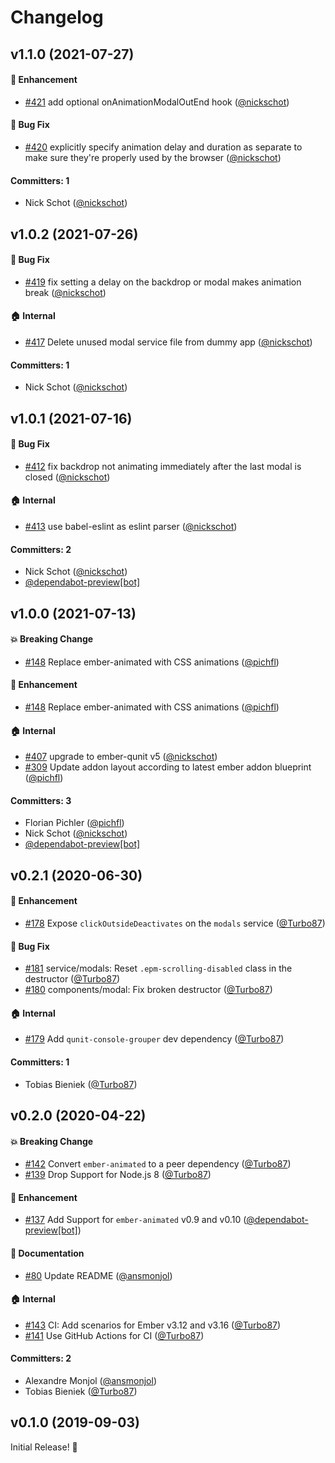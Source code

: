 # Changelog

## v1.1.0 (2021-07-27)

#### :rocket: Enhancement
* [#421](https://github.com/simplabs/ember-promise-modals/pull/421) add optional onAnimationModalOutEnd hook ([@nickschot](https://github.com/nickschot))

#### :bug: Bug Fix
* [#420](https://github.com/simplabs/ember-promise-modals/pull/420) explicitly specify animation delay and duration as separate to make sure they're properly used by the browser ([@nickschot](https://github.com/nickschot))

#### Committers: 1
- Nick Schot ([@nickschot](https://github.com/nickschot))


## v1.0.2 (2021-07-26)

#### :bug: Bug Fix
* [#419](https://github.com/simplabs/ember-promise-modals/pull/419) fix setting a delay on the backdrop or modal makes animation break ([@nickschot](https://github.com/nickschot))

#### :house: Internal
* [#417](https://github.com/simplabs/ember-promise-modals/pull/417) Delete unused modal service file from dummy app ([@nickschot](https://github.com/nickschot))

#### Committers: 1
- Nick Schot ([@nickschot](https://github.com/nickschot))


## v1.0.1 (2021-07-16)

#### :bug: Bug Fix
* [#412](https://github.com/simplabs/ember-promise-modals/pull/412) fix backdrop not animating immediately after the last modal is closed ([@nickschot](https://github.com/nickschot))

#### :house: Internal
* [#413](https://github.com/simplabs/ember-promise-modals/pull/413) use babel-eslint as eslint parser ([@nickschot](https://github.com/nickschot))

#### Committers: 2
- Nick Schot ([@nickschot](https://github.com/nickschot))
- [@dependabot-preview[bot]](https://github.com/apps/dependabot-preview)


## v1.0.0 (2021-07-13)

#### :boom: Breaking Change
* [#148](https://github.com/simplabs/ember-promise-modals/pull/148) Replace ember-animated with CSS animations ([@pichfl](https://github.com/pichfl))

#### :rocket: Enhancement
* [#148](https://github.com/simplabs/ember-promise-modals/pull/148) Replace ember-animated with CSS animations ([@pichfl](https://github.com/pichfl))

#### :house: Internal
* [#407](https://github.com/simplabs/ember-promise-modals/pull/407) upgrade to ember-qunit v5 ([@nickschot](https://github.com/nickschot))
* [#309](https://github.com/simplabs/ember-promise-modals/pull/309) Update addon layout according to latest ember addon blueprint ([@pichfl](https://github.com/pichfl))

#### Committers: 3
- Florian Pichler ([@pichfl](https://github.com/pichfl))
- Nick Schot ([@nickschot](https://github.com/nickschot))
- [@dependabot-preview[bot]](https://github.com/apps/dependabot-preview)


## v0.2.1 (2020-06-30)

#### :rocket: Enhancement
* [#178](https://github.com/simplabs/ember-promise-modals/pull/178) Expose `clickOutsideDeactivates` on the `modals` service ([@Turbo87](https://github.com/Turbo87))

#### :bug: Bug Fix
* [#181](https://github.com/simplabs/ember-promise-modals/pull/181) service/modals: Reset `.epm-scrolling-disabled` class in the destructor ([@Turbo87](https://github.com/Turbo87))
* [#180](https://github.com/simplabs/ember-promise-modals/pull/180) components/modal: Fix broken destructor ([@Turbo87](https://github.com/Turbo87))

#### :house: Internal
* [#179](https://github.com/simplabs/ember-promise-modals/pull/179) Add `qunit-console-grouper` dev dependency ([@Turbo87](https://github.com/Turbo87))

#### Committers: 1
- Tobias Bieniek ([@Turbo87](https://github.com/Turbo87))


## v0.2.0 (2020-04-22)

#### :boom: Breaking Change
* [#142](https://github.com/simplabs/ember-promise-modals/pull/142) Convert `ember-animated` to a peer dependency ([@Turbo87](https://github.com/Turbo87))
* [#139](https://github.com/simplabs/ember-promise-modals/pull/139) Drop Support for Node.js 8 ([@Turbo87](https://github.com/Turbo87))

#### :rocket: Enhancement
* [#137](https://github.com/simplabs/ember-promise-modals/pull/137) Add Support for `ember-animated` v0.9 and v0.10 ([@dependabot-preview[bot]](https://github.com/apps/dependabot-preview))

#### :memo: Documentation
* [#80](https://github.com/simplabs/ember-promise-modals/pull/80) Update README ([@ansmonjol](https://github.com/ansmonjol))

#### :house: Internal
* [#143](https://github.com/simplabs/ember-promise-modals/pull/143) CI: Add scenarios for Ember v3.12 and v3.16 ([@Turbo87](https://github.com/Turbo87))
* [#141](https://github.com/simplabs/ember-promise-modals/pull/141) Use GitHub Actions for CI ([@Turbo87](https://github.com/Turbo87))

#### Committers: 2
- Alexandre Monjol ([@ansmonjol](https://github.com/ansmonjol))
- Tobias Bieniek ([@Turbo87](https://github.com/Turbo87))


## v0.1.0 (2019-09-03)

Initial Release! 🎉

